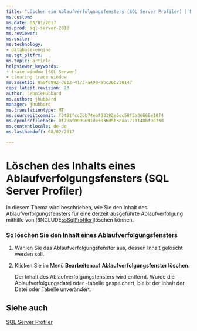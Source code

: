```yaml
---
title: "Löschen ein Ablaufverfolgungsfensters (SQL Server Profiler) | Microsoft Docs"
ms.custom: 
ms.date: 03/01/2017
ms.prod: sql-server-2016
ms.reviewer: 
ms.suite: 
ms.technology:
- database-engine
ms.tgt_pltfrm: 
ms.topic: article
helpviewer_keywords:
- trace window [SQL Server]
- clearing trace window
ms.assetid: 8a9f0892-d812-4173-a498-abc36b230147
caps.latest.revision: 23
author: JennieHubbard
ms.author: jhubbard
manager: jhubbard
ms.translationtype: MT
ms.sourcegitcommit: f3481fcc2bb74eaf93182e6cc58f5a06666e10f4
ms.openlocfilehash: 0f79af0999691de3936d5b3eaa1771148bf9073d
ms.contentlocale: de-de
ms.lasthandoff: 08/02/2017

---
```

# <a name="clear-a-trace-window-sql-server-profiler"></a>Löschen des Inhalts eines Ablaufverfolgungsfensters (SQL Server Profiler)
  In diesem Thema wird beschrieben, wie Sie den Inhalt des Ablaufverfolgungsfensters für eine derzeit ausgeführte Ablaufverfolgung mithilfe von [!INCLUDE[ssSqlProfiler](../../includes/sssqlprofiler-md.md)]löschen können.  
  
### <a name="to-clear-a-trace-window"></a>So löschen Sie den Inhalt eines Ablaufverfolgungsfensters  
  
1.  Wählen Sie das Ablaufverfolgungsfenster aus, dessen Inhalt gelöscht werden soll.  
  
2.  Klicken Sie im Menü **Bearbeiten**auf **Ablaufverfolgungsfenster löschen**.  
  
     Der Inhalt des Ablaufverfolgungsfensters wird entfernt. Wurde die Ablaufverfolgungsdatei oder -tabelle gespeichert, bleibt der Inhalt der Datei oder Tabelle unverändert.  
  
## <a name="see-also"></a>Siehe auch  
 [SQL Server Profiler](../../tools/sql-server-profiler/sql-server-profiler.md)  
  
  
